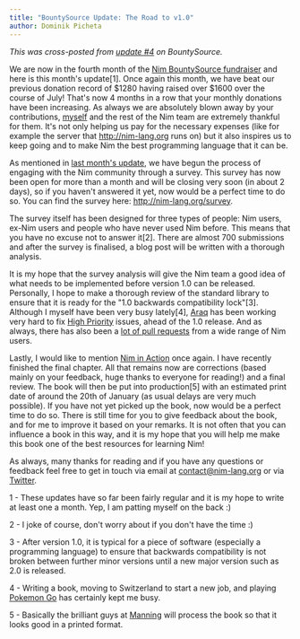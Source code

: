 ```yaml
---
title: "BountySource Update: The Road to v1.0"
author: Dominik Picheta
---
```


*This was cross-posted from [update #4](https://salt.bountysource.com/teams/nim/updates/4-the-road-to-v1-0) on BountySource.*

We are now in the fourth month of the
[Nim BountySource fundraiser](https://salt.bountysource.com/teams/nim) and
here is
this month's update[1]. Once again this month, we have beat our previous
donation record of $1280 having raised over $1600 over the course of July!
That's now 4 months in a row that your monthly donations have been increasing.
As always we are absolutely blown away by your contributions,
[myself](https://github.com/dom96) and the
rest of the Nim team are extremely thankful for them. It's not only helping us
pay for the necessary expenses (like for example the server that
http://nim-lang.org runs on) but it also inspires us to keep going and to make
Nim the best programming language that it can be.

As mentioned in
[last month's update](https://salt.bountysource.com/teams/nim/updates/3-engaging-with-our-community), we have begun the process of engaging with
the Nim community through a survey. This survey has now been open for more than
a month and will be closing very soon (in about 2 days), so if you haven't
answered it yet, now would be a perfect time to do so. You can find the survey
here: http://nim-lang.org/survey.

The survey itself has been designed for three types of people: Nim users,
ex-Nim users and people who have never used Nim before. This means that you
have no excuse not to answer it[2]. There are almost 700 submissions and after
the survey is finalised, a blog post will be written with a thorough analysis.

It is my hope that the survey analysis will give the Nim team a good idea of
what needs to be implemented before version 1.0 can be released. Personally, I
hope to make a thorough review of the standard library to ensure that it is
ready for the "1.0 backwards compatibility lock"[3]. Although I myself have
been very busy lately[4], [Araq](http://github.com/Araq) has been working very hard to fix
[High Priority](https://github.com/nim-lang/Nim/issues?q=is%3Aissue+is%3Aopen+label%3A%22High+Priority%22)
issues, ahead of the 1.0 release. And as always, there has also been a
[lot of pull requests](https://github.com/nim-lang/Nim/pulse)
from a wide range of Nim users.

Lastly, I would like to mention
[Nim in Action](https://manning.com/books/nim-in-action?a_aid=niminaction&a_bid=78a27e81) once again. I have recently
finished the final chapter. All that remains now are corrections (based mainly
on your feedback, huge thanks to everyone for reading!) and a final review.
The book will then be put into production[5] with an estimated print date of
around the 20th of January (as usual delays are very much possible). If you
have not yet picked up the book, now would be a perfect time to do so. There
is still time for you to give feedback about the book, and for me to improve it
based on your remarks. It is not often that you can influence a book in this
way, and it is my hope that you will help me make this book one of the best
resources for learning Nim!

As always, many thanks for reading and if you have any questions or feedback
feel free to get in touch via email at contact@nim-lang.org or via
[Twitter](https://twitter.com/nim_lang).

1 - These updates have so far been fairly regular and it is my hope to write
at least one a month. Yep, I am patting myself on the back :)

2 - I joke of course, don't worry about if you don't have the time :)

3 - After version 1.0, it is typical for a piece of software (especially
a programming language) to ensure that backwards compatibility is not broken
between further minor versions until a new major version such as 2.0 is released.

4 - Writing a book, moving to Switzerland to start a new job, and playing
[Pokemon Go](https://pokemongostatus.org/) has certainly kept me busy.

5 - Basically the brilliant guys at [Manning](https://manning.com) will
process the book so that it looks good in a printed format.
